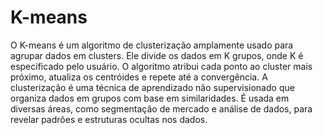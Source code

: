 # K-means
O K-means é um algoritmo de clusterização amplamente usado para agrupar dados em clusters. Ele divide os dados em K grupos, onde K é especificado pelo usuário. O algoritmo atribui cada ponto ao cluster mais próximo, atualiza os centróides e repete até a convergência. A clusterização é uma técnica de aprendizado não supervisionado que organiza dados em grupos com base em similaridades. É usada em diversas áreas, como segmentação de mercado e análise de dados, para revelar padrões e estruturas ocultas nos dados.
